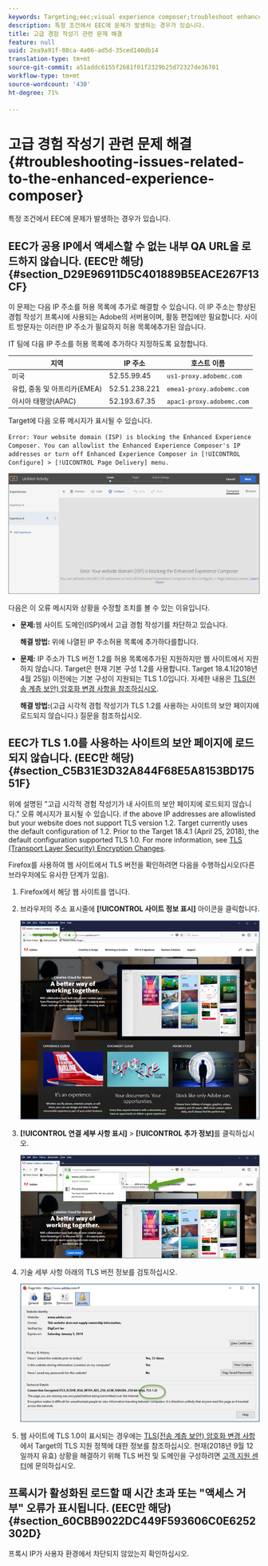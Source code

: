 ```yaml
---
keywords: Targeting;eec;visual experience composer;troubleshoot enhanced experience composer;troubleshooting
description: 특정 조건에서 EEC에 문제가 발생하는 경우가 있습니다.
title: 고급 경험 작성기 관련 문제 해결
feature: null
uuid: 2ea9a91f-08ca-4a06-ad5d-35ced140db14
translation-type: tm+mt
source-git-commit: a51addc6155f2681f01f2329b25d72327de36701
workflow-type: tm+mt
source-wordcount: '430'
ht-degree: 71%

---
```



# 고급 경험 작성기 관련 문제 해결{#troubleshooting-issues-related-to-the-enhanced-experience-composer}

특정 조건에서 EEC에 문제가 발생하는 경우가 있습니다.

## EEC가 공용 IP에서 액세스할 수 없는 내부 QA URL을 로드하지 않습니다. (EEC만 해당) {#section_D29E96911D5C401889B5EACE267F13CF}

이 문제는 다음 IP 주소를 허용 목록에 추가로 해결할 수 있습니다. 이 IP 주소는 향상된 경험 작성기 프록시에 사용되는 Adobe의 서버용이며, 활동 편집에만 필요합니다. 사이트 방문자는 이러한 IP 주소가 필요하지 허용 목록에추가된 않습니다.

IT 팀에 다음 IP 주소를 허용 목록에 추가하다 지정하도록 요청합니다.

| 지역 | IP 주소 | 호스트 이름 |
|--- |--- |--- |
| 미국 | 52.55.99.45 | `us1-proxy.adobemc.com` |
| 유럽, 중동 및 아프리카(EMEA) | 52.51.238.221 | `emea1-proxy.adobemc.com` |
| 아시아 태평양(APAC) | 52.193.67.35 | `apac1-proxy.adobemc.com` |

Target에 다음 오류 메시지가 표시될 수 있습니다.

`Error: Your website domain (ISP) is blocking the Enhanced Experience Composer. You can allowlist the Enhanced Experience Composer's IP addresses or turn off Enhanced Experience Composer in [!UICONTROL Configure] > [!UICONTROL Page Delivery] menu.`

![](assets/EEC_error.png)

다음은 이 오류 메시지와 상황을 수정할 조치를 볼 수 있는 이유입니다.

* **문제:**&#x200B;웹 사이트 도메인(ISP)에서 고급 경험 작성기를 차단하고 있습니다.

   **해결 방법:** 위에 나열된 IP 주소허용 목록에 추가하다를합니다.

* **문제:** IP 주소가 TLS 버전 1.2를 허용 목록에추가된 지원하지만 웹 사이트에서 지원하지 않습니다. Target은 현재 기본 구성 1.2를 사용합니다. Target 18.4.1(2018년 4월 25일) 이전에는 기본 구성이 지원되는 TLS 1.0입니다. 자세한 내용은 [TLS(전송 계층 보안) 암호화 변경 사항을 참조하십시오](../../../c-implementing-target/c-considerations-before-you-implement-target/tls-transport-layer-security-encryption.md#concept_CC1001E9D3AE4BABAF90B8311B0A6451).

   **해결 방법:**(고급 시각적 경험 작성기가 TLS 1.2를 사용하는 사이트의 보안 페이지에 로드되지 않습니다.) 질문을 참조하십시오.

## EEC가 TLS 1.0를 사용하는 사이트의 보안 페이지에 로드되지 않습니다. (EEC만 해당) {#section_C5B31E3D32A844F68E5A8153BD17551F}

위에 설명된 &quot;고급 시각적 경험 작성기가 내 사이트의 보안 페이지에 로드되지 않습니다.&quot; 오류 메시지가 표시될 수 있습니다. if the above IP addresses are allowlisted but your website does not support TLS version 1.2. Target currently uses the default configuration of 1.2. Prior to the Target 18.4.1 (April 25, 2018), the default configuration supported TLS 1.0. For more information, see [TLS (Transport Layer Security) Encryption Changes](../../../c-implementing-target/c-considerations-before-you-implement-target/tls-transport-layer-security-encryption.md#concept_CC1001E9D3AE4BABAF90B8311B0A6451).

Firefox를 사용하여 웹 사이트에서 TLS 버전을 확인하려면 다음을 수행하십시오(다른 브라우저에도 유사한 단계가 있음).

1. Firefox에서 해당 웹 사이트를 엽니다.
1. 브라우저의 주소 표시줄에 **[!UICONTROL 사이트 정보 표시]** 아이콘을 클릭합니다.

   ![](assets/firefox_more_info.png)

1. **[!UICONTROL 연결 세부 사항 표시]** > **[!UICONTROL 추가 정보]**&#x200B;를 클릭하십시오.

   ![](assets/firefox_more_info_2.png)

1. 기술 세부 사항 아래의 TLS 버전 정보를 검토하십시오.

   ![](assets/firefox_more_info_3.png)

1. 웹 사이트에 TLS 1.0이 표시되는 경우에는 [TLS(전송 계층 보안) 암호화 변경 사항](../../../c-implementing-target/c-considerations-before-you-implement-target/tls-transport-layer-security-encryption.md#concept_CC1001E9D3AE4BABAF90B8311B0A6451)에서 Target의 TLS 지원 정책에 대한 정보를 참조하십시오. 현재(2018년 9월 12일까지 유효) 상황을 해결하기 위해 TLS 버전 및 도메인을 구성하려면 [고객 지원 센터](../../../cmp-resources-and-contact-information.md#reference_ACA3391A00EF467B87930A450050077C)에 문의하십시오.

## 프록시가 활성화된 로드할 때 시간 초과 또는 &quot;액세스 거부&quot; 오류가 표시됩니다. (EEC만 해당) {#section_60CBB9022DC449F593606C0E6252302D}

프록시 IP가 사용자 환경에서 차단되지 않았는지 확인하십시오.
